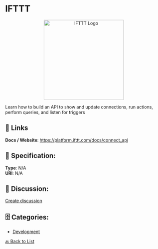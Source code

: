 # IFTTT
<p align="center">
    <img width="256" src="https://raw.githubusercontent.com/apis-list/apis-list/main/apis/ifttt/logo_256x256.png" alt="IFTTT Logo"/>
</p>

Learn how to build an API to show and update connections, run actions, perform queries, and listen for triggers

##  🔗 Links
**Docs / Website**: https://platform.ifttt.com/docs/connect_api

## 🧬 Specification:
**Type**: N/A  
**URI**: N/A

## 💬 Discussion:
[Create discussion](https://github.com/apis-list/apis-list/discussions/new)

## 🗄️ Categories:
- [Development](https://github.com/apis-list/apis-list#development)




[🔙 Back to List](https://github.com/apis-list/apis-list)
